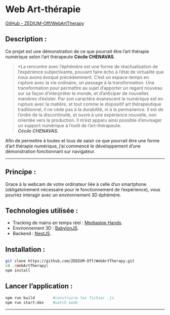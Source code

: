 # Web Art-thérapie

[GitHub - ZEDIUM-Off/WebArtTherapy](https://github.com/ZEDIUM-Off/WebArtTherapy)

## Description :

Ce projet est une démonstration de ce que pourrait être l’art thérapie numérique selon l’art thérapeute **Cécile CHENAVAS**.

> *La rencontre avec l’éphémère est une forme de réactualisation de l’expérience subjectivante, pouvant faire écho à l’état de virtualité que nous avons évoqué précédemment.
C’est un espace-temps en rupture avec la vie ordinaire, un passage à la transformation. Une transformation pour permettre au sujet d’apporter un regard nouveau sur sa façon d’interpréter le monde, et d’anticiper de nouvelles manières d’exister. Par son caractère évanescent le numérique est en rupture avec la matière, et tout comme le dispositif art thérapeutique traditionnel, il ne cède pas à la durabilité, ni à la permanence. Il est de l’ordre de la discontinuité, et ouvre à une expérience nouvelle, non orientée vers la production.
Il m’est apparu ainsi possible d’envisager un support numérique à l’outil de l’art-thérapeute.  
***Cécile CHENAVAS.***
> 

Afin de permettre à toutes et tous de saisir ce que pourrait être une forme d’art thérapie numérique, j’ai commencé le développement d’une démonstration fonctionnant sur navigateur.

---
## Principe :

Grace à la webcam de votre ordinateur liée à celle d’un smartphone (obligatoirement nécessaire pour le fonctionnement de l’expérience), vous pourrez interagir avec un environnement 3D éphémère.  

## Technologies utilisée :


- Tracking de mains en temps réel : [Mediapipe Hands](https://github.com/google/mediapipe).
- Environnement 3D : [BabylonJS](https://github.com/BabylonJS/Babylon.js).
- Backend : [NestJS](https://github.com/nestjs/nest).

## Installation :


```bash
git clone https://github.com/ZEDIUM-Off/WebArtTherapy.git
cd .\WebArtTherapy\
npm install
```

## Lancer l’application :


```bash
npm run build        #construire les fichier .js
npm run start:dev    #watch mode
```
---